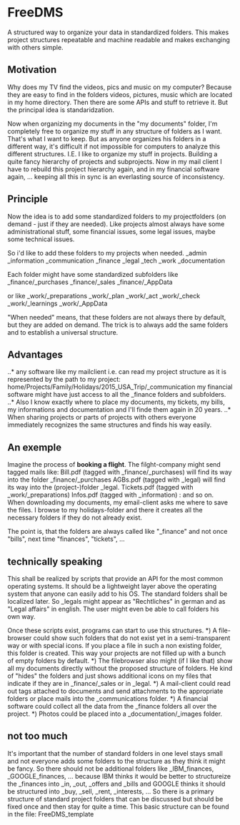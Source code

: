 # FreeDMS
A structured way to organize your data in standardized folders. 
This makes project structures repeatable and machine readable and makes exchanging with others simple.

## Motivation
Why does my TV find the videos, pics and music on my computer? Because they are easy to find in the folders videos, pictures, music which are located in my home directory. Then there are some APIs and stuff to retrieve it. But the principal idea is standaridzation.

Now when organizing my documents in the "my documents" folder, I'm completely free to organize my stuff in any structure of folders as I want. That's what I want to keep. But as anyone organizes his folders in a different way, it's difficult if not impossible for computers to analyze this different structures.
I.E. I like to organize my stuff in projects. Building a quite fancy hierarchy of projects and subprojects. Now in my mail client I have to rebuild this project hierarchy again, and in my financial software again, ... keeping all this in sync is an everlasting source of inconsistency.

## Principle
Now the idea is to add some standardized folders to my projectfolders (on demand - just if they are needed).
Like projects almost always have some administrational stuff, some financial issues, some legal issues, maybe some technical issues.

So i'd like to add these folders to my projects when needed.
_admin
_information
_communication
_finance
_legal
_tech
_work
_documentation

Each folder might have some standardized subfolders like
_finance/_purchases
_finance/_sales
_finance/_AppData

or like
_work/_preparations
_work/_plan
_work/_act
_work/_check
_work/_learnings
_work/_AppData

"When needed" means, that these folders are not always there by default, but they are added on demand.
The trick is to always add the same folders and to establish a universal structure.

## Advantages

..* any software like my mailclient i.e. can read my project structure as it is represented by the path to my project:
    home/Projects/Family/Holidays/2015_USA_Trip/_communication
    my financial software might have just access to all the _finance folders and subfolders.
..* Also I know exactly where to place my documents, my tickets, my bills, my informations and documentation and I'll finde them again in 20 years.
..* When sharing projects or parts of projects with others everyone immediately recognizes the same structures and finds his way easily.

## An exemple
Imagine the process of __booking a flight__. The filght-company might send tagged mails like:
Bill.pdf (tagged with _finance/_purchases) will find its way into the folder _finance/_purchases
AGBs.pdf (tagged with _legal) will find its way into the (project-)folder _legal.
Tickets.pdf (tagged with _work/_preparations)
Infos.pdf (tagged with _information)
: and so on.
When downloading my documents, my email-client asks me where to save the files. I browse to my holidays-folder and there it creates all the necessary folders if they do not already exist.

The point is, that the folders are always called like "_finance" and not once "bills", next time "finances", "tickets", ...

## technically speaking
This shall be realized by scripts that provide an API for the most common operating systems. It should be a lightweight layer above the operating system that anyone can easily add to his OS. The standard folders shall be localized later. So _legals might appear as "Rechtliches" in german and as "Legal affairs" in english. The user might even be able to call folders his own way. 

Once these scripts exist, programs can start to use this structures.
*) A file-browser could show such folders that do not exist yet in a semi-transparent way or with special icons. If you place a file in such a non existing folder, this folder is created. This way your projects are not filled up with a bunch of empty folders by default. 
*) The filebrowser also might (if I like that) show all my documents directly without the proposed structure of folders. He kind of "hides" the folders and just shows additional icons on my files that indicate if they are in _finance/_sales or in _legal. 
*) A mail-client could read out tags attached to documents and send attachments to the appropriate folders or place mails into the _communications folder.
*) A financial software could collect all the data from the _finance folders all over the project.
*) Photos could be placed into a _documentation/_images folder.

## not too much
It's important that the number of standard folders in one level stays small and not everyone adds some folders to the structure as they think it might be fancy. So there should not be additional folders like _IBM_finances, _GOOGLE_finances, ... because IBM thinks it would be better to structureize the _finances into _in, _out, _offers and _bills and GOOGLE thinks it should be structured into _buy, _sell, _rent, _interests, ...
So there is a primary structure of standard project folders that can be discussed but should be fixed once and then stay for quite a time. This basic structure can be found in the file: FreeDMS_template
